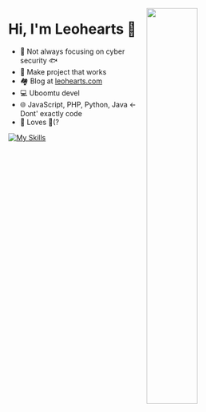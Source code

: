 <a href="https://github.com/leohearts?tab=repositories" >
  <p></p>
  <img align=right width="45%" src="https://github-readme-stats.vercel.app/api?username=leohearts&show_icons=true&theme=default" />
</a>

# Hi, I'm Leohearts 🥔

- 🔐 Not always focusing on cyber security 🐟
- 🤔 Make project that works
- 🏘 Blog at [leohearts.com](https://leohearts.com)
- 💻 Uboomtu devel
- 🌐 JavaScript, PHP, Python, Java <- Dont' exactly code
- 🤤 Loves 💸(?


[![My Skills](https://skillicons.dev/icons?i=docker,bash,aws,cloudflare,linux,js,html,python,css,php,electron,androidstudio,java,kotlin,cpp,git,md,qt,ts,mysql,redis)](https://skillicons.dev)
